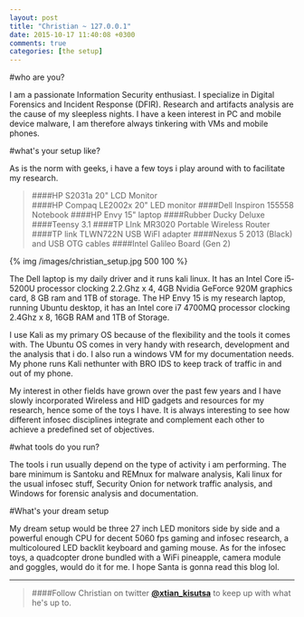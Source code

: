 ```yaml
---
layout: post
title: "Christian ~ 127.0.0.1"
date: 2015-10-17 11:40:08 +0300
comments: true
categories: [the setup]
---
```

#who are you?

I am a passionate Information Security enthusiast. I specialize in Digital Forensics and Incident Response (DFIR). Research and artifacts analysis are the cause of my sleepless nights. I have a keen interest in PC and mobile device malware, I am therefore always tinkering with VMs and mobile phones. 

<!--more-->

#what's your setup like?

As is the norm with geeks, i have a few toys i play around with to facilitate my research.
>####HP S2031a 20" LCD Monitor  
>####HP Compaq LE2002x 20" LED monitor
>####Dell Inspiron 15­5558 Notebook 
>####HP Envy 15" laptop
>####Rubber Ducky Deluxe
>####Teensy 3.1
>####TP LInk MR3020 Portable Wireless Router
>####TP link TLWN722N USB WiFI adapter
>####Nexus 5 2013 (Black) and USB OTG cables
>####Intel Galileo Board (Gen 2)

{% img /images/christian_setup.jpg 500 100 %}

The Dell laptop is my daily driver and it runs kali linux. It has an Intel Core i5­5200U processor clocking 2.2.Ghz x 4, 4GB Nvidia GeForce 920M graphics card, 8 GB ram and 1TB of storage. 
The HP Envy 15 is my research laptop, running Ubuntu desktop, it has an Intel core i7 4700MQ processor clocking 2.4Ghz x 8, 16GB RAM and 1TB of Storage. 

I use Kali as my primary OS because of the flexibility and the tools it comes with. The Ubuntu OS comes in very handy with research, development and the analysis that i do. I also run a windows VM for my documentation needs.
My phone runs Kali nethunter with BRO IDS to keep track of traffic in and out of my phone. 
 
My interest in other fields have grown over the past few years and I have slowly incorporated Wireless and HID gadgets and resources for my research, hence some of the toys I have. It is always interesting to see how different infosec disciplines integrate and complement each other to achieve a predefined set of objectives. 

#what tools do you run?

The tools i run usually depend on the type of activity i am performing. The bare minimum is Santoku and REMnux for malware analysis, Kali linux for the usual infosec stuff, Security Onion for network traffic analysis, and Windows for forensic analysis and documentation.

#What's your dream setup

My dream setup would be three 27 inch LED monitors side by side and a powerful enough CPU for decent 50­60 fps gaming and infosec research, a multicoloured  LED backlit keyboard and gaming mouse. As for the infosec toys, a quadcopter drone bundled with a WiFi pineapple, camera module and goggles, would do it for me. I hope Santa is gonna read this blog lol. 

***

> ####Follow Christian on twitter <a href="https://twitter.com/xtian_kisutsa" target="_blank">**@xtian_kisutsa**</a> to keep up with what he's up to.
